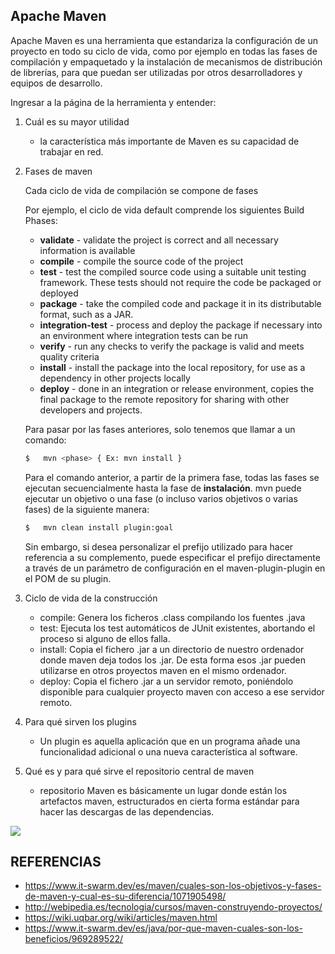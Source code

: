 ## Apache Maven

Apache Maven es una herramienta que estandariza la configuración de un proyecto en todo su ciclo de vida, como por ejemplo en todas las fases de compilación y empaquetado y la instalación de mecanismos de distribución de librerías, para que puedan ser utilizadas por otros desarrolladores y equipos de desarrollo.

Ingresar a la página de la herramienta y entender:

1. Cuál es su mayor utilidad

	- la característica más importante de Maven es su capacidad de trabajar en red.

2. Fases de maven

	Cada ciclo de vida de compilación se compone de fases
	
	Por ejemplo, el ciclo de vida default comprende los siguientes Build Phases:
	- **validate** - validate the project is correct and all necessary information is available
	- **compile** - compile the source code of the project
	- **test** - test the compiled source code using a suitable unit testing framework. These tests should not require the code be packaged or deployed
	- **package** - take the compiled code and package it in its distributable format, such as a JAR.
	- **integration-test** - process and deploy the package if necessary into an environment where integration tests can be run
	- **verify** - run any checks to verify the package is valid and meets quality criteria
	- **install** - install the package into the local repository, for use as a dependency in other projects locally
	- **deploy** - done in an integration or release environment, copies the final package to the remote repository for sharing with other developers and projects.

	Para pasar por las fases anteriores, solo tenemos que llamar a un comando:
	```sh
	$	mvn <phase> { Ex: mvn install }
	```

	Para el comando anterior, a partir de la primera fase, todas las fases se ejecutan secuencialmente hasta la fase de **instalación**. mvn puede ejecutar un objetivo o una fase (o incluso varios objetivos o varias fases) de la siguiente manera:

	```sh
	$	mvn clean install plugin:goal  
	```

	Sin embargo, si desea personalizar el prefijo utilizado para hacer referencia a su complemento, puede especificar el prefijo directamente a través de un parámetro de configuración en el maven-plugin-plugin en el POM de su plugin.

3. Ciclo de vida de la construcción

	- compile: Genera los ficheros .class compilando los fuentes .java
	- test: Ejecuta los test automáticos de JUnit existentes, abortando el proceso si alguno de ellos falla.
	- install: Copia el fichero .jar a un directorio de nuestro ordenador donde maven deja todos los .jar. De esta forma esos .jar pueden utilizarse en otros proyectos maven en el mismo ordenador.
	- deploy: Copia el fichero .jar a un servidor remoto, poniéndolo disponible para cualquier proyecto maven con acceso a ese servidor remoto.
	
4. Para qué sirven los plugins

	- Un plugin es aquella aplicación que en un programa añade una funcionalidad adicional o una nueva característica al software.

5. Qué es y para qué sirve el repositorio central de maven

	- repositorio Maven es básicamente un lugar donde están los artefactos maven, estructurados en cierta forma estándar para hacer las descargas de las dependencias.

![](http://webipedia.es/wp-content/uploads/2018/08/11_Facilidad-1024x578.jpg) 

## REFERENCIAS

- <https://www.it-swarm.dev/es/maven/cuales-son-los-objetivos-y-fases-de-maven-y-cual-es-su-diferencia/1071905498/>
- <http://webipedia.es/tecnologia/cursos/maven-construyendo-proyectos/>
- <https://wiki.uqbar.org/wiki/articles/maven.html>
- <https://www.it-swarm.dev/es/java/por-que-maven-cuales-son-los-beneficios/969289522/>